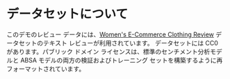 # <a name="about-the-dataset"></a>データセットについて

このデモのレビュー データには、[Women's E-Commerce Clothing Review](https://www.kaggle.com/nicapotato/womens-ecommerce-clothing-reviews/) データセットのテキスト レビューが利用されています。 データセットには CC0 があります。パブリック ドメイン ライセンスは、標準のセンチメント分析モデルと ABSA モデルの両方の検証およびトレーニング セットを構築するように再フォーマットされています。  
